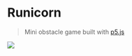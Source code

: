 # Runicorn

> Mini obstacle game built with [p5.js](http://p5js.org)

<img src="https://media.giphy.com/media/l0Ex1pCI4FR6U1nhe/source.gif" />
